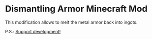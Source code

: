 # Dismantling Armor Minecraft Mod

This modification allows to melt the metal armor back into ingots.

P.S.: [Support development!](https://www.paypal.com/cgi-bin/webscr?cmd=_donations&business=84SH5WMATQJSL&lc=US&item_name=svgorbunov&item_number=dismantling%2darmor&currency_code=USD&bn=PP%2dDonationsBF%3abtn_donateCC_LG%2egif%3aNonHosted)
